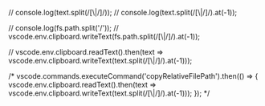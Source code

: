 

// console.log(text.split(/[\\|\/]/));
// console.log(text.split(/[\\|\/]/).at(-1));

// console.log(fs.path.split('/'));
// vscode.env.clipboard.writeText(fs.path.split(/[\\|\/]/).at(-1));

// vscode.env.clipboard.readText().then(text => vscode.env.clipboard.writeText(text.split(/[\\|\/]/).at(-1)));

/*  vscode.commands.executeCommand('copyRelativeFilePath').then(() => {
vscode.env.clipboard.readText().then(text => vscode.env.clipboard.writeText(text.split(/[\\|\/]/).at(-1)));
}); */